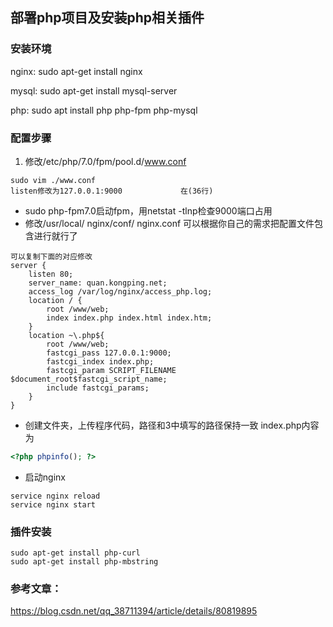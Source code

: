 ## 部署php项目及安装php相关插件

### 安装环境

nginx: sudo apt-get install nginx

mysql: sudo apt-get install mysql-server

php:  sudo apt install php php-fpm php-mysql 

### 配置步骤

1. 修改/etc/php/7.0/fpm/pool.d/www.conf
```
sudo vim ./www.conf
listen修改为127.0.0.1:9000             在(36行)
```
- sudo php-fpm7.0启动fpm，用netstat -tlnp检查9000端口占用
- 修改/usr/local/ nginx/conf/ nginx.conf
	可以根据你自己的需求把配置文件包含进行就行了
```
可以复制下面的对应修改
server {
    listen 80;
    server_name: quan.kongping.net;
    access_log /var/log/nginx/access_php.log;
    location / {
        root /www/web;
        index index.php index.html index.htm;
    }
    location ~\.php${
        root /www/web;
        fastcgi_pass 127.0.0.1:9000;
        fastcgi_index index.php;
        fastcgi_param SCRIPT_FILENAME $document_root$fastcgi_script_name;
        include fastcgi_params;
    }
}
```
- 创建文件夹，上传程序代码，路径和3中填写的路径保持一致
index.php内容为
```php
<?php phpinfo(); ?>  
```
- 启动nginx
```shell
service nginx reload
service nginx start
```

### 插件安装
```
sudo apt-get install php-curl
sudo apt-get install php-mbstring
```
### 参考文章：
<https://blog.csdn.net/qq_38711394/article/details/80819895>